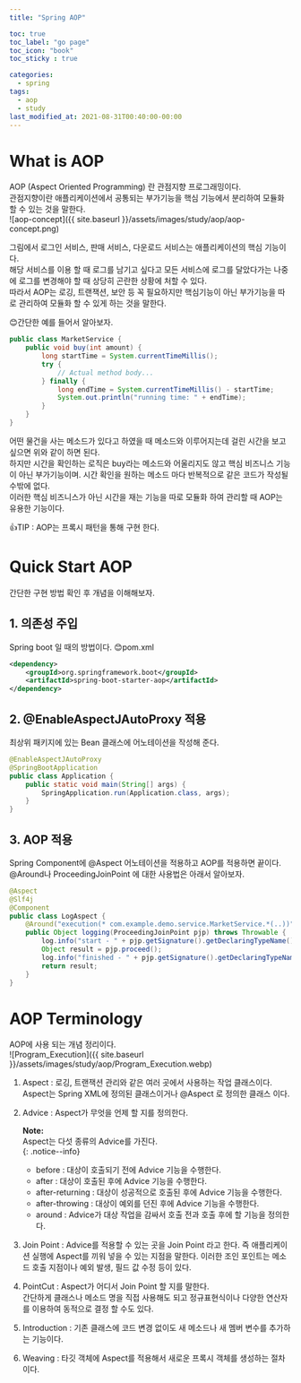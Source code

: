 ```yaml
---
title: "Spring AOP"

toc: true
toc_label: "go page"
toc_icon: "book"
toc_sticky : true

categories:
  - spring
tags:
  - aop
  - study
last_modified_at: 2021-08-31T00:40:00-00:00
---
```


# What is AOP
AOP (Aspect Oriented Programming) 란 관점지향 프로그래밍이다.   
관점지향이란 애플리케이션에서 공통되는 부가기능을 핵심 기능에서 분리하여 모듈화 할 수 있는 것을 말한다.    
![aop-concept]({{ site.baseurl }}/assets/images/study/aop/aop-concept.png)   

그림에서 로그인 서비스, 판매 서비스, 다운로드 서비스는 애플리케이션의 핵심 기능이다.    
해당 서비스를 이용 할 때 로그를 남기고 싶다고 모든 서비스에 로그를 달았다가는 나중에 로그를 변경해야 할 때 상당히 곤란한 상황에 처할 수 있다.   
따라서 AOP는 로깅, 트랜잭션, 보안 등 꼭 필요하지만 핵심기능이 아닌 부가기능을 따로 관리하여 모듈화 할 수 있게 하는 것을 말한다.   

😊간단한 예를 들어서 알아보자.   
```java
public class MarketService {
	public void buy(int amount) {
		long startTime = System.currentTimeMillis();
		try {
			// Actual method body...
		} finally {
			long endTime = System.currentTimeMillis() - startTime;
			System.out.println("running time: " + endTime);
		}
	}
}
```
어떤 물건을 사는 메소드가 있다고 하였을 때 메소드와 이루어지는데 걸린 시간을 보고 싶으면 위와 같이 하면 된다.   
하지만 시간을 확인하는 로직은 buy라는 메소드와 어울리지도 않고 핵심 비즈니스 기능이 아닌 부가기능이며.
시간 확인을 원하는 메소드 마다 반복적으로 같은 코드가 작성될 수밖에 없다.   
이러한 핵심 비즈니스가 아닌 시간을 재는 기능을 따로 모듈화 하여 관리할 때 AOP는 유용한 기능이다.   

👍TIP : AOP는 프록시 패턴을 통해 구현 한다.

# Quick Start AOP
간단한 구현 방법 확인 후 개념을 이해해보자.

## 1. 의존성 주입
Spring boot 일 때의 방법이다.
😊pom.xml
```xml
<dependency>
    <groupId>org.springframework.boot</groupId>
    <artifactId>spring-boot-starter-aop</artifactId>
</dependency>
```

## 2. @EnableAspectJAutoProxy 적용
최상위 패키지에 있는 Bean 클래스에 어노테이션을 작성해 준다.
```java
@EnableAspectJAutoProxy
@SpringBootApplication
public class Application {
    public static void main(String[] args) {
        SpringApplication.run(Application.class, args);
    }
}
```

## 3. AOP 적용
Spring Component에 @Aspect 어노테이션을 적용하고 AOP를 적용하면 끝이다.   
@Around나 ProceedingJoinPoint 에 대한 사용법은 아래서 알아보자.   
```java
@Aspect
@Slf4j
@Component
public class LogAspect {
    @Around("execution(* com.example.demo.service.MarketService.*(..))")
    public Object logging(ProceedingJoinPoint pjp) throws Throwable {
        log.info("start - " + pjp.getSignature().getDeclaringTypeName() + " / " + pjp.getSignature().getName());
        Object result = pjp.proceed();
        log.info("finished - " + pjp.getSignature().getDeclaringTypeName() + " / " + pjp.getSignature().getName());
        return result;
    }
}
```



# AOP Terminology
AOP에 사용 되는 개념 정리이다.   
![Program_Execution]({{ site.baseurl }}/assets/images/study/aop/Program_Execution.webp)    

1. Aspect : 
   로깅, 트랜잭션 관리와 같은 여러 곳에서 사용하는 작업 클래스이다. Aspect는 Spring XML에 정의된 클래스이거나 @Aspect 로 정의한 클래스 이다.
   
2. Advice : 
   Aspect가 무엇을 언제 할 지를 정의한다.    
   
   **Note:**   
   Aspect는 다섯 종류의 Advice를 가진다.   
   {: .notice--info}   
   
   
    * before : 대상이 호출되기 전에 Advice 기능을 수행한다.
    * after : 대상이 호출된 후에 Advice 기능을 수행한다.
    * after-returning : 대상이 성공적으로 호출된 후에 Advice 기능을 수행한다.
    * after-throwing : 대상이 예외를 던진 후에 Advice 기능을 수행한다.
    * around : Advice가 대상 작업을 감싸서 호출 전과 호출 후에 할 기능을 정의한다.   
    
3. Join Point : 
   Advice를 적용할 수 있는 곳을 Join Point 라고 한다.
   즉 애플리케이션 실행에 Aspect를 끼워 넣을 수 있는 지점을 말한다. 이러한 조인 포인트는 메소드 호출 지점이나 예외 발생, 필드 값 수정 등이 있다.    
   
4. PointCut : 
   Aspect가 어디서 Join Point 할 지를 말한다.   
   간단하게 클래스나 메소드 명을 직접 사용해도 되고 정규표현식이나 다양한 연산자를 이용하여 동적으로 결정 할 수도 있다.   
   
5. Introduction :
   기존 클래스에 코드 변경 없이도 새 메소드나 새 멤버 변수를 추가하는 기능이다.   
   
6. Weaving : 
    타깃 객체에 Aspect를 적용해서 새로운 프록시 객체를 생성하는 절차이다.   



